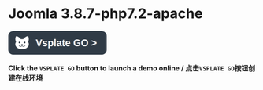 # Joomla 3.8.7-php7.2-apache

<a href="https://www.vsplate.com/?docker-compose=https://github.com/vsplate/dcenvs/joomla/3.8.7-php7.2-apache"><img alt="VSPLATE GO" src="https://raw.githubusercontent.com/vsplate/images/master/vsgo_btn.png" width="200px"></a>

**Click the `VSPLATE GO` button to launch a demo online / 点击`VSPLATE GO`按钮创建在线环境**